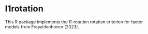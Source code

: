 # l1rotation

This R package implements the l1-rotation rotation criterion for factor models from Freyaldenhoven (2023).
